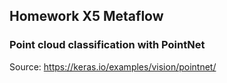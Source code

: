 ##  Homework X5 Metaflow
### Point cloud classification with PointNet

Source: https://keras.io/examples/vision/pointnet/
